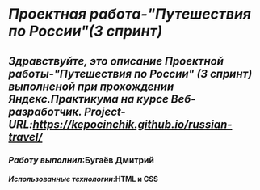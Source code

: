# *Проектная работа-"Путешествия по России"(3 спринт)*  
## *Здравствуйте, это описание Проектной работы*-*"Путешествия по России"* *(3 спринт) выполненой при прохождении Яндекс.Практикума на курсе Веб-разработчик. Project-URL:https://kepocinchik.github.io/russian-travel/*  
### *Работу выполнил*:**Бугаёв Дмитрий**  
#### *Использованные технологии*:**HTML и CSS** 
